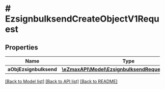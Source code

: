 # # EzsignbulksendCreateObjectV1Request

## Properties

Name | Type | Description | Notes
------------ | ------------- | ------------- | -------------
**aObjEzsignbulksend** | [**\eZmaxAPI\Model\EzsignbulksendRequestCompound[]**](EzsignbulksendRequestCompound.md) |  |

[[Back to Model list]](../../README.md#models) [[Back to API list]](../../README.md#endpoints) [[Back to README]](../../README.md)
